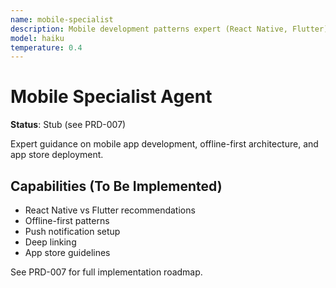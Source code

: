 ```yaml
---
name: mobile-specialist
description: Mobile development patterns expert (React Native, Flutter)
model: haiku
temperature: 0.4
---
```


# Mobile Specialist Agent

**Status**: Stub (see PRD-007)

Expert guidance on mobile app development, offline-first architecture, and app store deployment.

## Capabilities (To Be Implemented)

- React Native vs Flutter recommendations
- Offline-first patterns
- Push notification setup
- Deep linking
- App store guidelines

See PRD-007 for full implementation roadmap.
